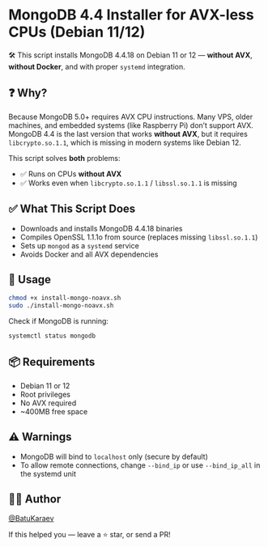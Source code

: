 # MongoDB 4.4 Installer for AVX-less CPUs (Debian 11/12)

🛠 This script installs MongoDB 4.4.18 on Debian 11 or 12 — **without AVX**, **without Docker**, and with proper `systemd` integration.

## ❓ Why?

Because MongoDB 5.0+ requires AVX CPU instructions. Many VPS, older machines, and embedded systems (like Raspberry Pi) don’t support AVX.  
MongoDB 4.4 is the last version that works **without AVX**, but it requires `libcrypto.so.1.1`, which is missing in modern systems like Debian 12.

This script solves **both** problems:

- ✅ Runs on CPUs **without AVX**
- ✅ Works even when `libcrypto.so.1.1` / `libssl.so.1.1` is missing

## ✅ What This Script Does

- Downloads and installs MongoDB 4.4.18 binaries
- Compiles OpenSSL 1.1.1o from source (replaces missing `libssl.so.1.1`)
- Sets up `mongod` as a `systemd` service
- Avoids Docker and all AVX dependencies

## 🚀 Usage

```bash
chmod +x install-mongo-noavx.sh
sudo ./install-mongo-noavx.sh
```

Check if MongoDB is running:

```bash
systemctl status mongodb
```

## 📦 Requirements

- Debian 11 or 12
- Root privileges
- No AVX required
- ~400MB free space

## ⚠️ Warnings

- MongoDB will bind to `localhost` only (secure by default)
- To allow remote connections, change `--bind_ip` or use `--bind_ip_all` in the systemd unit

## 👨‍💻 Author

[@BatuKaraev](https://github.com/BatuKaraev)

If this helped you — leave a ⭐ star, or send a PR!